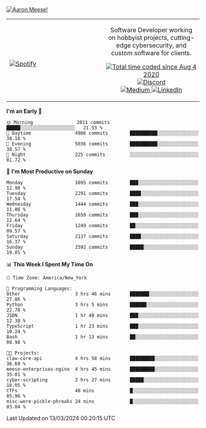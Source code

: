 [![Aaron Meese!](https://user-images.githubusercontent.com/17814535/88975338-a2aabf00-d27f-11ea-963f-8a19608716b4.png)](https://github.com/ajmeese7/readme-ascii "README ASCII")

<!-- Modified from project here: https://github.com/novatorem/novatorem -->
<table width="100%">
  <tr>
  <td width="50%">

&nbsp; <br> [![Spotify](https://ajmeese7.vercel.app/api/spotify)](https://open.spotify.com/user/ajmeese)

  </td>
  <td width="50%">
    <p align="center">
    Software Developer working on hobbyist projects, cutting-edge cybersecurity, and custom software for clients.
    </p>
    <p align="center">
      <a href="https://wakatime.com/@f726891d-3b02-46cd-9b60-e8c59f9e2b14">
        <img src="https://wakatime.com/badge/user/f726891d-3b02-46cd-9b60-e8c59f9e2b14.svg" alt="Total time coded since Aug 4 2020" title="WakaTime" />
      </a>
      <a href="http://link.aaronmeese.com/discord">
        <img src="https://img.shields.io/badge/discord-ajmeese7%234835-369?style=flat-square&logo=discord&logoColor=white&color=purple" alt="Discord" title="Discord">
      </a>
      <br />
      <a href="https://link.aaronmeese.com/medium">
        <img src="https://img.shields.io/badge/medium-ajmeese7-1DB954?style=flat-square&logo=medium&logoColor=white" alt="Medium" title="Medium">
      </a>
      <a href="https://link.aaronmeese.com/linkedin">
        <img src="https://img.shields.io/badge/linkedIn-aaronmeese-1DB954?style=flat-square&logo=linkedin&logoColor=white&color=blue" alt="LinkedIn" title="LinkedIn">
      </a>
    </p>
  </td>

</table>

[//]: <> (The `&nbsp;` is to have Aphelion take up more space)

<!--START_SECTION:waka-->
**I'm an Early 🐤** 

```text
🌞 Morning                2811 commits        █████░░░░░░░░░░░░░░░░░░░░   21.53 % 
🌆 Daytime                4986 commits        ██████████░░░░░░░░░░░░░░░   38.18 % 
🌃 Evening                5036 commits        ██████████░░░░░░░░░░░░░░░   38.57 % 
🌙 Night                  225 commits         ░░░░░░░░░░░░░░░░░░░░░░░░░   01.72 % 
```
📅 **I'm Most Productive on Sunday** 

```text
Monday                   1695 commits        ███░░░░░░░░░░░░░░░░░░░░░░   12.98 % 
Tuesday                  2291 commits        ████░░░░░░░░░░░░░░░░░░░░░   17.54 % 
Wednesday                1444 commits        ███░░░░░░░░░░░░░░░░░░░░░░   11.06 % 
Thursday                 1650 commits        ███░░░░░░░░░░░░░░░░░░░░░░   12.64 % 
Friday                   1249 commits        ██░░░░░░░░░░░░░░░░░░░░░░░   09.57 % 
Saturday                 2137 commits        ████░░░░░░░░░░░░░░░░░░░░░   16.37 % 
Sunday                   2592 commits        █████░░░░░░░░░░░░░░░░░░░░   19.85 % 
```


📊 **This Week I Spent My Time On** 

```text
🕑︎ Time Zone: America/New_York

💬 Programming Languages: 
Other                    3 hrs 46 mins       ███████░░░░░░░░░░░░░░░░░░   27.86 % 
Python                   3 hrs 5 mins        ██████░░░░░░░░░░░░░░░░░░░   22.78 % 
JSON                     1 hr 40 mins        ███░░░░░░░░░░░░░░░░░░░░░░   12.38 % 
TypeScript               1 hr 23 mins        ███░░░░░░░░░░░░░░░░░░░░░░   10.24 % 
Bash                     1 hr 13 mins        ██░░░░░░░░░░░░░░░░░░░░░░░   08.98 % 

🐱‍💻 Projects: 
claw-core-api            4 hrs 58 mins       █████████░░░░░░░░░░░░░░░░   36.69 % 
meese-enterprises-nginx  4 hrs 45 mins       █████████░░░░░░░░░░░░░░░░   35.01 % 
cyber-scripting          2 hrs 27 mins       █████░░░░░░░░░░░░░░░░░░░░   18.05 % 
CTFs                     48 mins             █░░░░░░░░░░░░░░░░░░░░░░░░   05.96 % 
misc-were-pickle-phreaks 24 mins             █░░░░░░░░░░░░░░░░░░░░░░░░   03.04 % 
```


 Last Updated on 13/03/2024 00:20:15 UTC
<!--END_SECTION:waka-->
